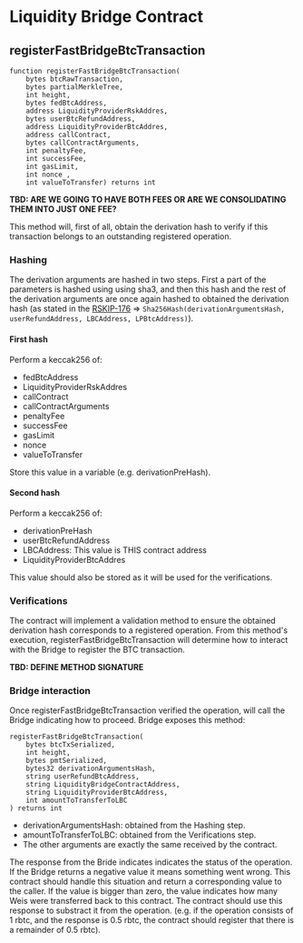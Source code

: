 # Liquidity Bridge Contract

## registerFastBridgeBtcTransaction

```
function registerFastBridgeBtcTransaction(
    bytes btcRawTransaction, 
    bytes partialMerkleTree, 
    int height, 
    bytes fedBtcAddress, 
    address LiquidityProviderRskAddres, 
    bytes userBtcRefundAddress, 
    address LiquidityProviderBtcAddres, 
    address callContract, 
    bytes callContractArguments, 
    int penaltyFee, 
    int successFee, 
    int gasLimit, 
    int nonce ,
    int valueToTransfer) returns int
```
**TBD: ARE WE GOING TO HAVE BOTH FEES OR ARE WE CONSOLIDATING THEM INTO JUST ONE FEE?**

This method will, first of all, obtain the derivation hash to verify if this transaction belongs to an outstanding registered operation.

### Hashing

The derivation arguments are hashed in two steps. First a part of the parameters is hashed using using sha3, and then this hash and the rest of the derivation arguments are once again hashed to obtained the derivation hash (as stated in the [RSKIP-176](https://github.com/rsksmart/RSKIPs/blob/fast-bridge-alternative/IPs/RSKIP176.md#bridge) => `Sha256Hash(derivationArgumentsHash, userRefundAddress, LBCAddress, LPBtcAddress)`).

#### First hash

Perform a keccak256 of:
- fedBtcAddress
- LiquidityProviderRskAddres
- callContract
- callContractArguments
- penaltyFee
- successFee
- gasLimit
- nonce
- valueToTransfer

Store this value in a variable (e.g. derivationPreHash).

#### Second hash

Perform a keccak256 of:
- derivationPreHash
- userBtcRefundAddress
- LBCAddress: This value is THIS contract address
- LiquidityProviderBtcAddres

This value should also be stored as it will be used for the verifications.

### Verifications

The contract will implement a validation method to ensure the obtained derivation hash corresponds to a registered operation.
From this method's execution, registerFastBridgeBtcTransaction will determine how to interact with the Bridge to register the BTC transaction.

**TBD: DEFINE METHOD SIGNATURE**

### Bridge interaction

Once registerFastBridgeBtcTransaction verified the operation, will call the Bridge indicating how to proceed.
Bridge exposes this method:
```
registerFastBridgeBtcTransaction(
    bytes btcTxSerialized, 
    int height, 
    bytes pmtSerialized, 
    bytes32 derivationArgumentsHash, 
    string userRefundBtcAddress, 
    string LiquidityBridgeContractAddress, 
    string LiquidityProviderBtcAddress, 
    int amountToTransferToLBC
) returns int
```
- derivationArgumentsHash: obtained from the Hashing step.
- amountToTransferToLBC: obtained from the Verifications step.
- The other arguments are exactly the same received by the contract.

The response from the Bride indicates indicates the status of the operation.
If the Bridge returns a negative value it means something went wrong. This contract should handle this situation and return a corresponding value to the caller.
If the value is bigger than zero, the value indicates how many Weis were transferred back to this contract. The contract should use this response to substract it from the operation. (e.g. if the operation consists of 1 rbtc, and the response is 0.5 rbtc, the contract should register that there is a remainder of 0.5 rbtc).
